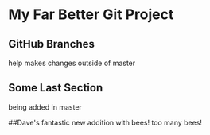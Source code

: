 # My Far Better Git Project

## GitHub Branches
help makes changes outside of master

## Some Last Section
being added in master

##Dave's fantastic new addition
with bees! too many bees!
